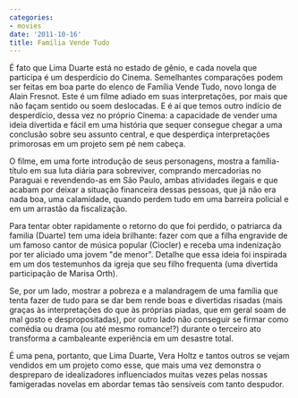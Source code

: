 ```yaml
---
categories:
- movies
date: '2011-10-16'
title: Família Vende Tudo
---
```


É fato que Lima Duarte está no estado de gênio, e cada novela que participa é um desperdício do Cinema. Semelhantes comparações podem ser feitas em boa parte do elenco de Família Vende Tudo, novo longa de Alain Fresnot. Este é um filme adiado em suas interpretações, por mais que não façam sentido ou soem deslocadas. E é aí que temos outro indício de desperdício, dessa vez no próprio Cinema: a capacidade de vender uma ideia divertida e fácil em uma história que sequer consegue chegar a uma conclusão sobre seu assunto central, e que desperdiça interpretações primorosas em um projeto sem pé nem cabeça.

O filme, em uma forte introdução de seus personagens, mostra a família-título em sua luta diária para sobreviver, comprando mercadorias no Paraguai e revendendo-as em São Paulo, ambas atividades ilegais e que acabam por deixar a situação financeira dessas pessoas, que já não era nada boa, uma calamidade, quando perdem tudo em uma barreira policial e em um arrastão da fiscalização.

Para tentar obter rapidamente o retorno do que foi perdido, o patriarca da familia (Duarte) tem uma ideia brilhante: fazer com que a filha engravide de um famoso cantor de música popular (Ciocler) e receba uma indenização por ter aliciado uma jovem "de menor". Detalhe que essa ideia foi inspirada em um dos testemunhos da igreja que seu filho frequenta (uma divertida participação de Marisa Orth).

Se, por um lado, mostrar a pobreza e a malandragem de uma família que tenta fazer de tudo para se dar bem rende boas e divertidas risadas (mais graças às interpretações do que às próprias piadas, que em geral soam de mal gosto e despropositadas), por outro lado não conseguir se firmar como comédia ou drama (ou até mesmo romance!?) durante o terceiro ato transforma a cambaleante experiência em um desastre total.

É uma pena, portanto, que Lima Duarte, Vera Holtz e tantos outros se vejam vendidos em um projeto como esse, que mais uma vez demonstra o despreparo de idealizadores influenciados muitas vezes pelas nossas famigeradas novelas em abordar temas tão sensíveis com tanto despudor.